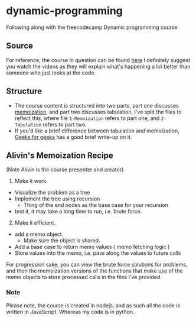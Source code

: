 # dynamic-programming
Following along with the freecodecamp Dynamic programming course

## Source

For reference, the course in question can be found [here](https://www.youtube.com/watch?v=oBt53YbR9Kk&t=12153s&ab_channel=freeCodeCamp.org)
I definitely suggest you watch the videos as they will explain what's happening a lot better than someone who just looks at the code.

## Structure

- The course content is structured into two parts, part one discusses [memoization](https://en.wikipedia.org/wiki/Memoization), and part two discusses tabulation. I've split the files to reflect this, where file `1-Memoization` refers to part one, and `2-Tabulation` refers to part two.
- If you'd like a brief difference between tabulation and memoization, [Geeks for geeks](https://www.geeksforgeeks.org/tabulation-vs-memoization/link) has a good brief write-up on it.


## Alivin's Memoization Recipe
(Note Alivin is the course presenter and creator)

1. Make it work.
  - Visualize the problem as a tree
  - Implement the tree using recursion
    - Thing of the end nodes as the base case for your recursion
  - test it, it may take a long time to run, i.e. brute force.

2. Make it efficient.
  - add a memo object.
    - Make sure the object is shared.
  - Add a base case to return memo values ( memo fetching logic )
  - Store values into the memo, i.e. pass along the values to future calls

For progression sake, you can view the brute force solutions for problems, and then the memoization versions of the functions that make use of the memo objects to store processed calls in the files I've provided.

### Note

Please note, the course is created in nodejs, and as such all the code is written in JavaScript. Whereas my code is in python.
